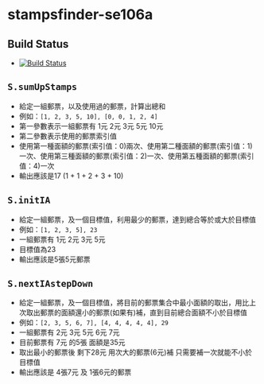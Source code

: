 # stampsfinder-se106a

## **Build Status**
- [![Build Status](https://travis-ci.org/Neol-d2022/stampsfinder-se106a.svg?branch=master)](https://travis-ci.org/Neol-d2022/stampsfinder-se106a)

## `S.sumUpStamps`
- 給定一組郵票，以及使用過的郵票，計算出總和
- 例如：`[1, 2, 3, 5, 10], [0, 0, 1, 2, 4]`
- 第一參數表示一組郵票有 1元 2元 3元 5元 10元
- 第二參數表示使用的郵票索引值
- 使用第一種面額的郵票(索引值：0)兩次、使用第二種面額的郵票(索引值：1)一次、使用第三種面額的郵票(索引值：2)一次、使用第五種面額的郵票(索引值：4)一次
- 輸出應該是17 (1 + 1 + 2 + 3 + 10)

## `S.initIA`
- 給定一組郵票，及一個目標值，利用最少的郵票，達到總合等於或大於目標值
- 例如：`[1, 2, 3, 5], 23`
- 一組郵票有 1元 2元 3元 5元
- 目標值為23
- 輸出應該是5張5元郵票

## `S.nextIAstepDown`
- 給定一組郵票，及一個目標值，將目前的郵票集合中最小面額的取出，用比上次取出郵票的面額還小的郵票(如果有)補，直到目前總合面額不小於目標值
- 例如：`[2, 3, 5, 6, 7], [4, 4, 4, 4, 4], 29`
- 一組郵票有 2元 3元 5元 6元 7元
- 目前郵票有 7元 的5張 面額是35元
- 取出最小的郵票後 剩下28元 用次大的郵票(6元)補 只需要補一次就能不小於目標值
- 輸出應該是 4張7元 及 1張6元的郵票
